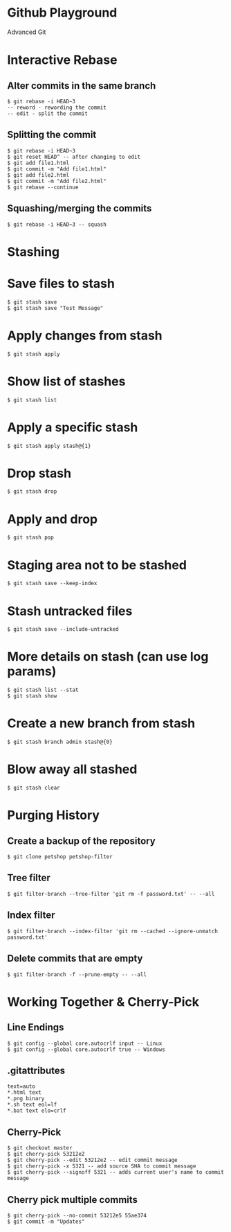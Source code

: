# Github Playground
Advanced Git

# Interactive Rebase
## Alter commits in the same branch
```
$ git rebase -i HEAD~3
-- reword - rewording the commit
-- edit - split the commit
```
## Splitting the commit
```
$ git rebase -i HEAD~3
$ git reset HEAD^ -- after changing to edit
$ git add file1.html
$ git commit -m "Add file1.html"
$ git add file2.html
$ git commit -m "Add file2.html"
$ git rebase --continue
```
## Squashing/merging the commits
```
$ git rebase -i HEAD~3 -- squash
```
# Stashing
# Save files to stash
```
$ git stash save
$ git stash save "Test Message"
```
# Apply changes from stash
```
$ git stash apply
```
# Show list of stashes
```
$ git stash list
```
# Apply a specific stash
```
$ git stash apply stash@{1}
```
# Drop stash
```
$ git stash drop
```
# Apply and drop
```
$ git stash pop
```
# Staging area not to be stashed
```
$ git stash save --keep-index
```
# Stash untracked files
```
$ git stash save --include-untracked
```
# More details on stash (can use log params)
```
$ git stash list --stat
$ git stash show
```
# Create a new branch from stash
```
$ git stash branch admin stash@{0}
```
# Blow away all stashed
```
$ git stash clear
```
# Purging History
## Create a backup of the repository
```
$ git clone petshop petshop-filter
```
## Tree filter
```
$ git filter-branch --tree-filter 'git rm -f password.txt' -- --all
```
## Index filter
```
$ git filter-branch --index-filter 'git rm --cached --ignore-unmatch password.txt'
```
## Delete commits that are empty
```
$ git filter-branch -f --prune-empty -- --all
```
# Working Together & Cherry-Pick
## Line Endings
```
$ git config --global core.autocrlf input -- Linux
$ git config --global core.autocrlf true -- Windows
```
## .gitattributes
```
text=auto
*.html text
*.png binary
*.sh text eol=lf
*.bat text elo=crlf
```
## Cherry-Pick
```
$ git checkout master
$ git cherry-pick 53212e2
$ git cherry-pick --edit 53212e2 -- edit commit message
$ git cherry-pick -x 5321 -- add source SHA to commit message
$ git cherry-pick --signoff 5321 -- adds current user's name to commit message
```
## Cherry pick multiple commits
```
$ git cherry-pick --no-commit 53212e5 55ae374
$ git commit -m "Updates"
```